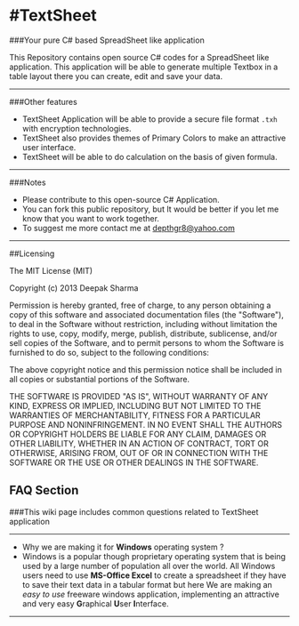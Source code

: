 #TextSheet
=========
###Your pure C# based SpreadSheet like application

This Repository contains open source C# codes for a SpreadSheet like application.
This application will be able to generate multiple Textbox in a table layout there you can create, edit and save your data.
_________
###Other features

 * TextSheet Application will be able to provide a secure file format `.txh` with encryption technologies.
 * TextSheet also provides themes of Primary Colors to make an attractive user interface.
 * TextSheet will be able to do calculation on the basis of given formula.
 
_________
###Notes
 * Please contribute to this open-source C# Application.
 * You can fork this public repository, but It would be better if you let me know that you want to work together.
 * To suggest me more contact me at depthgr8@yahoo.com

_________
##Licensing

The MIT License (MIT)

Copyright (c) 2013 Deepak Sharma

Permission is hereby granted, free of charge, to any person obtaining a copy
of this software and associated documentation files (the "Software"), to deal
in the Software without restriction, including without limitation the rights
to use, copy, modify, merge, publish, distribute, sublicense, and/or sell
copies of the Software, and to permit persons to whom the Software is
furnished to do so, subject to the following conditions:

The above copyright notice and this permission notice shall be included in
all copies or substantial portions of the Software.

THE SOFTWARE IS PROVIDED "AS IS", WITHOUT WARRANTY OF ANY KIND, EXPRESS OR
IMPLIED, INCLUDING BUT NOT LIMITED TO THE WARRANTIES OF MERCHANTABILITY,
FITNESS FOR A PARTICULAR PURPOSE AND NONINFRINGEMENT. IN NO EVENT SHALL THE
AUTHORS OR COPYRIGHT HOLDERS BE LIABLE FOR ANY CLAIM, DAMAGES OR OTHER
LIABILITY, WHETHER IN AN ACTION OF CONTRACT, TORT OR OTHERWISE, ARISING FROM,
OUT OF OR IN CONNECTION WITH THE SOFTWARE OR THE USE OR OTHER DEALINGS IN
THE SOFTWARE.


## FAQ Section

###This wiki page includes common questions related to TextSheet application

***


* Why we are making it for **Windows** operating system ?
* Windows is a popular though proprietary operating system that is being used by a large number of population all over the world. All Windows users need to use **MS-Office Excel** to create a spreadsheet if they have to save their text data in a tabular format but here We are making an _easy to use_ freeware windows application, implementing an attractive and very easy **G**raphical **U**ser **I**nterface.

__________

